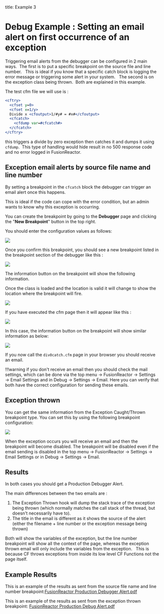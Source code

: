 title: Example 3
# Debug Example : Setting an email alert on first occurrence of an exception

Triggering email alerts from the debugger can be configured in 2 main
ways.  The first is to put a specific breakpoint on the source file and
line number.   This is ideal if you know that a specific catch block is
logging the error message or triggering some alert in your system.   The
second is on the exception class being thrown.  Both are explained in
this example.

The test cfm file we will use is :

```cfm tab="div0catch.cfm"
<cftry>
  <cfset y=0>
  <cfset x=1/y>
  Divide x <cfoutput>1/#y# = #x#</cfoutput>
  <cfcatch>
    <cfdump var=#cfcatch#>
  </cfcatch>
</cftry>
```

this triggers a divide by zero exception then catches it and dumps it
using `cfdump`.  This type of handling would hide result in no 500
response code and no error logged in FusionReactor.

## Exception email alerts by source file name and line number

By setting a breakpoint in the `cfcatch` block the debugger can trigger
an email alert once this happens. 

This is ideal if the code can cope with the error condition, but an
admin wants to know why this exception is occurring.

You can create the breakpoint by going to the **Debugger** page and
clicking the "**New Breakpoint**" button in the top right.

You should enter the configuration values as follows:

![](/attachments/245553542/245553577.png)

Once you confirm this breakpoint, you should see a new breakpoint listed
in the breakpoint section of the debugger like this :

![](/attachments/245553542/245553571.png)

The information button on the breakpoint will show the following
information.

Once the class is loaded and the location is valid it will change to
show the location where the breakpoint will fire.

![](/attachments/245553542/245553565.png)

If you have executed the cfm page then it will appear like this :

![](/attachments/245553542/245553559.png)

In this case, the information button on the breakpoint will show similar
information as below:

![](/attachments/245553542/245553553.png)

If you now call the `div0catch.cfm` page in your browser you should
receive an email.  

!!!warning
    if you don't receive an email then you should check the
    mail settings, which can be done via the top menu → FusionReactor
    → Settings → Email Settings and in Debug → Settings → Email. Here you
    can verify that both have the correct configuration for sending these
    emails.

## Exception thrown

You can get the same information from the Exception Caught/Thrown
breakpoint type. You can set this by using the following breakpoint
configuration:

![](/attachments/245553542/245553547.png)

When the exception occurs you will receive an email and then the
breakpoint will become disabled. The breakpoint will be disabled even if
the email sending is disabled in the top menu → FusionReactor → Settings
→ Email Settings or in Debug → Settings → Email.

## Results

In both cases you should get a Production Debugger Alert.

The main differences between the two emails are :

1.  The Exception Thrown hook will dump the stack trace of the exception
    being thrown (which normally matches the call stack of the thread,
    but doesn't necessarily have to).
2.  The title in the email is different as it shows the source of the
    alert (either the filename + line number or the exception message
    being thrown)

Both will show the variables of the exception, but the line number
breakpoint will show all the context of the page, whereas the exception
thrown email will only include the variables from the exception.   This
is because CF throws exceptions from inside its low level CF Functions
not the page itself.

## Example Results

This is an example of the results as sent
from the source file name and line number breakpoint:[FusionReactor
Production Debugger
Alert.pdf](/frdocs/attachments/245553542/245553598.pdf)

This is an example of the results as sent from the exception thrown
breakpoint: [FusionReactor Production Debug
Alert.pdf](/frdocs/attachments/245553542/245553583.pdf)
